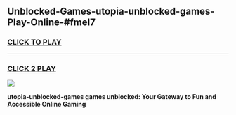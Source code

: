 
## Unblocked-Games-utopia-unblocked-games-Play-Online-#fmel7
<h3>
<a href="https://premium.freeplayer.one?title=utopia-unblocked-games&ref=27F">CLICK TO PLAY</a></h3>
<hr>

<h3>
<a href="https://premium.freeplayer.one?title=utopia-unblocked-games&ref=27F">CLICK 2 PLAY</a>
  
</h3>

<a href="https://premium.freeplayer.one?title=utopia-unblocked-games&ref=27F"><img src="https://clearcache.store/games.png"></a>


**utopia-unblocked-games games unblocked: Your Gateway to Fun and Accessible Online Gaming**
